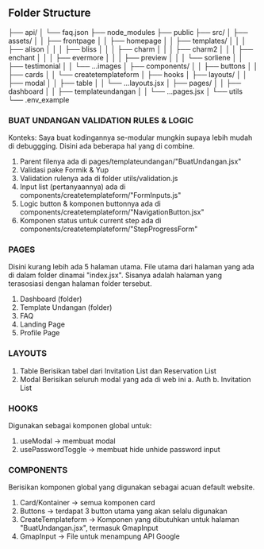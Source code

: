 ## Folder Structure
├── api/ 
│   └── faq.json 
├── node_modules
├── public
├── src/
│   ├── assets/
│   │   ├── frontpage
│   │   ├── homepage
│   │   ├── templates/
│   │   │   ├── alison
│   │   │   ├── bliss
│   │   │   ├── charm
│   │   │   ├── charm2
│   │   │   ├── enchant
│   │   │   ├── evermore
│   │   │   ├── preview
│   │   │   └── sorliene
│   │   ├── testimonial
│   │   └── ...images
│   ├── components/
│   │   ├── buttons
│   │   ├── cards
│   │   └── createtemplateform
│   ├── hooks
│   ├── layouts/
│   │   ├── modal
│   │   ├── table
│   │   └── ...layouts.jsx
│   ├── pages/
│   │   ├── dashboard
│   │   ├── templateundangan
│   │   └── ...pages.jsx
│   └── utils
└── .env_example

### BUAT UNDANGAN VALIDATION RULES & LOGIC
Konteks:
Saya buat kodingannya se-modular mungkin supaya lebih mudah di debuggging. Disini ada beberapa hal yang di combine.
1. Parent filenya ada di pages/templateundangan/"BuatUndangan.jsx"
2. Validasi pake Formik & Yup
3. Validation rulenya ada di folder utils/validation.js
4. Input list (pertanyaannya) ada di components/createtemplateform/"FormInputs.js"
5. Logic button & komponen buttonnya ada di components/createtemplateform/"NavigationButton.jsx"
6. Komponen status untuk current step ada di components/createtemplateform/"StepProgressForm"

### PAGES
Disini kurang lebih ada 5 halaman utama. File utama dari halaman yang ada di dalam folder dinamai "index.jsx". Sisanya adalah halaman yang terasosiasi dengan halaman folder tersebut.
1. Dashboard (folder)
2. Template Undangan (folder)
3. FAQ
4. Landing Page
5. Profile Page

### LAYOUTS
1. Table
    Berisikan tabel dari Invitation List dan Reservation List
2. Modal
    Berisikan seluruh modal yang ada di web ini
    a. Auth
    b. Invitation List

### HOOKS
Digunakan sebagai komponen global untuk:
1. useModal -> membuat modal
2. usePasswordToggle -> membuat hide unhide password input

### COMPONENTS
Berisikan komponen global yang digunakan sebagai acuan default website.
1. Card/Kontainer -> semua komponen card
2. Buttons -> terdapat 3 button utama yang akan selalu digunakan
3. CreateTemplateform -> Komponen yang dibutuhkan untuk halaman "BuatUndangan.jsx", termasuk GmapInput
4. GmapInput -> File untuk menampung API Google